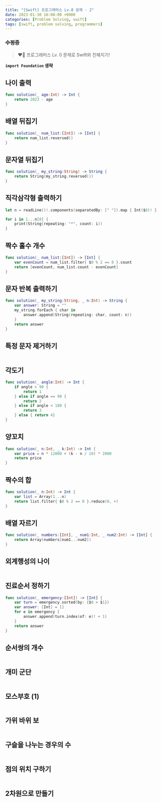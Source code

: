 ```yaml
---
title: "[Swift] 프로그래머스 Lv.0 문제 - 2"
date: 2023-01-30 16:08:00 +0900
categories: [Problem Solving, swift]
tags: [swift, problem solving, programmers]
---
```


### ~~수정중~~

> ❤️‍🔥 프로그래머스 Lv. 0 문제로 Swift와 친해지기!

**```import Foundation``` 생략**

## 나이 출력
```swift
func solution(_ age:Int) -> Int {
    return 2023 - age
}
```

## 배열 뒤집기
```swift
func solution(_ num_list:[Int]) -> [Int] {
    return num_list.reversed()
}
```

## 문자열 뒤집기
```swift
func solution(_ my_string:String) -> String {
    return String(my_string.reversed())
}
```

## 직각삼각형 출력하기
```swift
let n = readLine()!.components(separatedBy: [" "]).map { Int($0)! }

for i in 1...n[0] {
    print(String(repeating: "*", count: i))
}
```

## 짝수 홀수 개수
```swift
func solution(_ num_list:[Int]) -> [Int] {
    var evenCount = num_list.filter{ $0 % 2 == 0 }.count
    return [evenCount, num_list.count - evenCount]
}
```

## 문자 반복 출력하기
```swift
func solution(_ my_string:String, _ n:Int) -> String {
    var answer: String = ""
    my_string.forEach { char in
        answer.append(String(repeating: char, count: n))
    }
    return answer
}
```

## 특정 문자 제거하기
```swift

```

## 각도기
```swift
func solution(_ angle:Int) -> Int {
    if angle < 90 {
        return 1
    } else if angle == 90 {
        return 2
    } else if angle < 180 {
        return 3
    } else { return 4}
}
```

## 양꼬치
```swift
func solution(_ n:Int, _ k:Int) -> Int {
    var price = n * 12000 + (k - n / 10) * 2000
    return price
}
```

## 짝수의 합
```swift
func solution(_ n:Int) -> Int {
    var list = Array(1...n)
    return list.filter{ $0 % 2 == 0 }.reduce(0, +)
}
```

## 배열 자르기
```swift
func solution(_ numbers:[Int], _ num1:Int, _ num2:Int) -> [Int] {
    return Array(numbers[num1...num2])
}
```

## 외계행성의 나이
```swift

```

## 진료순서 정하기
```swift
func solution(_ emergency:[Int]) -> [Int] {
    var turn = emergency.sorted(by: {$0 > $1})
    var answer: [Int] = []
    for e in emergency {
        answer.append(turn.index(of: e)! + 1)
    }
    return answer
}
```

## 순서쌍의 개수
```swift

```

## 개미 군단
```swift

```

## 모스부호 (1)
```swift

```

## 가위 바위 보
```swift

```

## 구슬을 나누는 경우의 수
```swift

```

## 점의 위치 구하기
```swift

```

## 2차원으로 만들기
```swift

```
